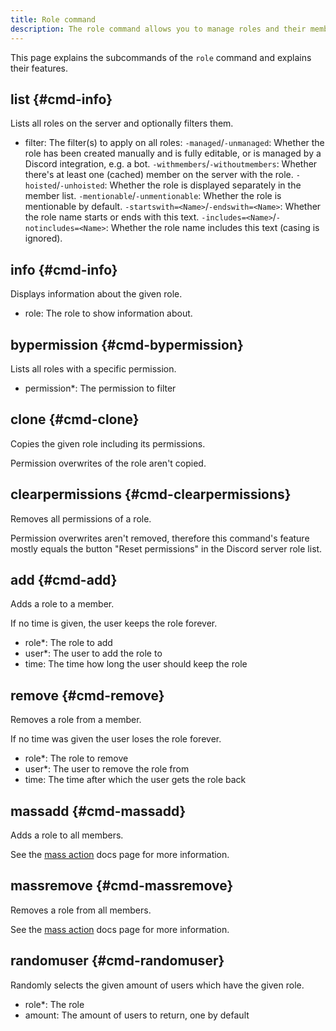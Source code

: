 ```yaml
---
title: Role command
description: The role command allows you to manage roles and their members on a server.
---
```


This page explains the subcommands of the `role` command and explains their features.

## list {#cmd-info}

Lists all roles on the server and optionally filters them.

- filter: The filter(s) to apply on all roles:
	`-managed`/`-unmanaged`: Whether the role has been created manually and is fully editable, or is managed by a Discord integration, e.g. a bot.
	`-withmembers`/`-withoutmembers`: Whether there's at least one (cached) member on the server with the role.
	`-hoisted`/`-unhoisted`: Whether the role is displayed separately in the member list.
	`-mentionable`/`-unmentionable`: Whether the role is mentionable by default.
	`-startswith=<Name>`/`-endswith=<Name>`: Whether the role name starts or ends with this text.
	`-includes=<Name>`/`-notincludes=<Name>`: Whether the role name includes this text (casing is ignored).

## info {#cmd-info}

Displays information about the given role.

- role: The role to show information about.

## bypermission {#cmd-bypermission}

Lists all roles with a specific permission.

- permission*: The permission to filter

## clone {#cmd-clone}

<Command name="role clone" slash="role:Role" message="<Role>"></Command>

Copies the given role including its permissions.

Permission overwrites of the role aren't copied.

## clearpermissions {#cmd-clearpermissions}

<Command name="role clearpermissions" slash="role:Role" message="<Role>"></Command>

Removes all permissions of a role.

Permission overwrites aren't removed, therefore this command's feature mostly equals the button "Reset permissions" in the Discord server role list.

## add {#cmd-add}

Adds a role to a member.

If no time is given, the user keeps the role forever.

- role*: The role to add
- user*: The user to add the role to
- time: The time how long the user should keep the role

## remove {#cmd-remove}

Removes a role from a member.

If no time was given the user loses the role forever.

- role*: The role to remove
- user*: The user to remove the role from
- time: The time after which the user gets the role back

## massadd {#cmd-massadd}

Adds a role to all members.

See the [mass action](/moderation/massactions#cmd-role-massadd) docs page for more information.

## massremove {#cmd-massremove}

Removes a role from all members.

See the [mass action](/moderation/massactions#cmd-role-massremove) docs page for more information.

## randomuser {#cmd-randomuser}

Randomly selects the given amount of users which have the given role.

- role*: The role
- amount: The amount of users to return, one by default

